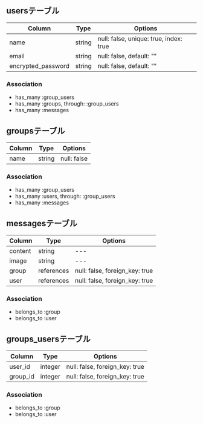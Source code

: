 ## usersテーブル
|Column|Type|Options|
|------|----|-------|
|name              |string|null: false, unique: true, index: true|
|email             |string|null: false, default: ""|
|encrypted_password|string|null: false, default: ""|

### Association
- has_many :group_users
- has_many :groups, through: :group_users
- has_many :messages

## groupsテーブル
|Column|Type|Options|
|------|----|-------|
|name|string|null: false|

### Association
- has_many :group_users
- has_many :users, through: :group_users
- has_many :messages

## messagesテーブル
|Column|Type|Options|
|------|----|-------|
|content|string|---|
|image  |string|---|
|group|references|null: false, foreign_key: true|
|user |references|null: false, foreign_key: true|

### Association
- belongs_to :group
- belongs_to :user

## groups_usersテーブル
|Column|Type|Options|
|------|----|-------|
|user_id|integer|null: false, foreign_key: true|
|group_id|integer|null: false, foreign_key: true|

### Association
- belongs_to :group
- belongs_to :user